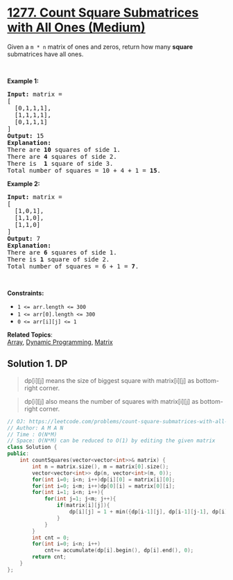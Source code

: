 # [1277. Count Square Submatrices with All Ones (Medium)](https://leetcode.com/problems/count-square-submatrices-with-all-ones/)

<p>Given a <code>m * n</code> matrix of ones and zeros, return how many <strong>square</strong> submatrices have all ones.</p>

<p>&nbsp;</p>
<p><strong>Example 1:</strong></p>

<pre><strong>Input:</strong> matrix =
[
&nbsp; [0,1,1,1],
&nbsp; [1,1,1,1],
&nbsp; [0,1,1,1]
]
<strong>Output:</strong> 15
<strong>Explanation:</strong> 
There are <strong>10</strong> squares of side 1.
There are <strong>4</strong> squares of side 2.
There is  <strong>1</strong> square of side 3.
Total number of squares = 10 + 4 + 1 = <strong>15</strong>.
</pre>

<p><strong>Example 2:</strong></p>

<pre><strong>Input:</strong> matrix = 
[
  [1,0,1],
  [1,1,0],
  [1,1,0]
]
<strong>Output:</strong> 7
<strong>Explanation:</strong> 
There are <b>6</b> squares of side 1.  
There is <strong>1</strong> square of side 2. 
Total number of squares = 6 + 1 = <b>7</b>.
</pre>

<p>&nbsp;</p>
<p><strong>Constraints:</strong></p>

<ul>
	<li><code>1 &lt;= arr.length&nbsp;&lt;= 300</code></li>
	<li><code>1 &lt;= arr[0].length&nbsp;&lt;= 300</code></li>
	<li><code>0 &lt;= arr[i][j] &lt;= 1</code></li>
</ul>


**Related Topics**:  
[Array](https://leetcode.com/tag/array/), [Dynamic Programming](https://leetcode.com/tag/dynamic-programming/), [Matrix](https://leetcode.com/tag/matrix/)

## Solution 1. DP

> dp[i][j] means the size of biggest square with matrix[i][j] as bottom-right corner.

> dp[i][j] also means the number of squares with matrix[i][j] as bottom-right corner.

```cpp
// OJ: https://leetcode.com/problems/count-square-submatrices-with-all-ones/
// Author: A M A N
// Time : O(N*M)
// Space: O(N*M) can be reduced to O(1) by editing the given matrix
class Solution {
public:
    int countSquares(vector<vector<int>>& matrix) {
        int n = matrix.size(), m = matrix[0].size();
        vector<vector<int>> dp(n, vector<int>(m, 0));
        for(int i=0; i<n; i++)dp[i][0] = matrix[i][0];
        for(int i=0; i<m; i++)dp[0][i] = matrix[0][i];
        for(int i=1; i<n; i++){
            for(int j=1; j<m; j++){
                if(matrix[i][j]){
                    dp[i][j] = 1 + min({dp[i-1][j], dp[i-1][j-1], dp[i][j-1]});
                }
            }
        }
        int cnt = 0;
        for(int i=0; i<n; i++)
            cnt+= accumulate(dp[i].begin(), dp[i].end(), 0);
        return cnt;
    }
};
```